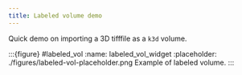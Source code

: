 ```yaml
---
title: Labeled volume demo
---
```


Quick demo on importing a 3D tifffile as a `k3d` volume.

:::{figure} #labeled_vol
:name: labeled_vol_widget
:placeholder: ./figures/labeled-vol-placeholder.png
Example of labeled volume.
:::

